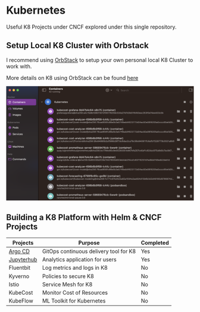 # Kubernetes
Useful K8 Projects under CNCF explored under this single repository.

## Setup Local K8 Cluster with Orbstack
I recommend using [OrbStack](https://orbstack.dev/) to setup your own personal local K8 Cluster to work with.

More details on K8 using OrbStack can be found [here](https://docs.orbstack.dev/kubernetes/)



![Image of OrbStack](src/img/orbstack.png)
## Building a K8 Platform with Helm & CNCF Projects

| Projects     | Purpose                          | Completed |
| -------------| -------------------------------- | --------- |
| [Argo CD](argocd/readme.md)       | GitOps continuous delivery tool for K8        | Yes        |
| [Jupyterhub](jupyterhub/readme.md)   | Analytics application for users  | Yes        |
| Fluentbit    | Log metrics and logs in K8       | No        |
| Kyverno      | Policies to secure K8            | No        |
| Istio        | Service Mesh for K8              | No        |
| KubeCost     | Monitor Cost of Resources        | No        |
| KubeFlow     | ML Toolkit for Kubernetes        | No        |

